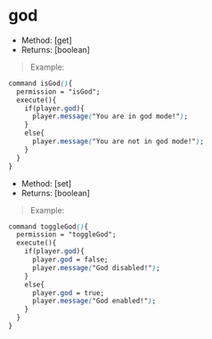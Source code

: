 # god

* Method: \[get\]
* Returns: \[boolean\]

> Example:

```css
command isGod(){
  permission = "isGod";
  execute(){
    if(player.god){
      player.message("You are in god mode!");
    }
    else{
      player.message("You are not in god mode!");
    }
  }
}
```

* Method: \[set\]
* Returns: \[boolean\]

> Example:

```css
command toggleGod(){
  permission = "toggleGod";
  execute(){
    if(player.god){
      player.god = false;
      player.message("God disabled!");
    }
    else{
      player.god = true;
      player.message("God enabled!");
    }
  }
}
```


